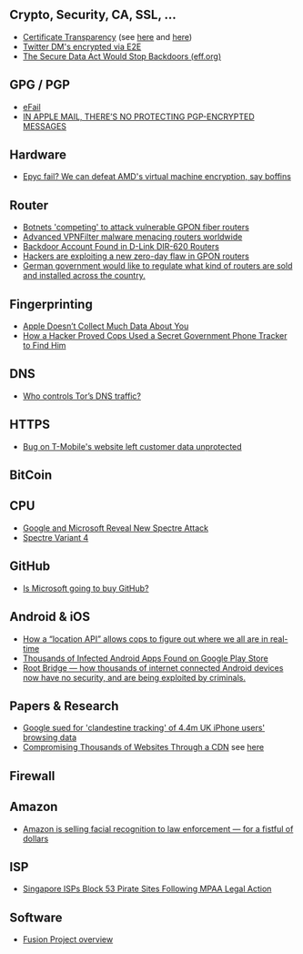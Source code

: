 Crypto, Security, CA, SSL, ...
----------

* [Certificate Transparency](https://tools.ietf.org/html/rfc6962) (see [here](https://groups.google.com/a/chromium.org/forum/#!msg/ct-policy/wHILiYf31DE/iMFmpMEkAQAJ) and [here](https://www.chromium.org/administrators/policy-list-3#CertificateTransparencyEnforcementDisabledForUrls))
* [Twitter DM's encrypted via E2E](https://techcrunch.com/2018/05/07/encrypted-dms/)
* [The Secure Data Act Would Stop Backdoors (eff.org)](https://www.eff.org/deeplinks/2018/05/secure-data-act-would-stop-backdoors)


GPG / PGP
----------

* [eFail](https://efail.de)
* [IN APPLE MAIL, THERE’S NO PROTECTING PGP-ENCRYPTED MESSAGES](https://theintercept.com/2018/05/25/in-apple-mail-theres-no-protecting-pgp-encrypted-messages/)



Hardware 
----------

* [Epyc fail? We can defeat AMD's virtual machine encryption, say boffins](https://www.theregister.co.uk/2018/05/25/amd_epyc_sev_vm_encryption_bypass/)


Router
----------

* [Botnets 'competing' to attack vulnerable GPON fiber routers](https://www.zdnet.com/article/botnets-competing-to-attack-vulnerable-gpon-fiber-routers/)
* [Advanced VPNFilter malware menacing routers worldwide](https://www.theregister.co.uk/2018/05/23/vpnfilter_malware_menacing_routers_worldwide/)
* [Backdoor Account Found in D-Link DIR-620 Routers](https://www.bleepingcomputer.com/news/security/backdoor-account-found-in-d-link-dir-620-routers/)
* [Hackers are exploiting a new zero-day flaw in GPON routers](https://thehackernews.com/2018/05/hacking-gpon-routers.html)
* [German government would like to regulate what kind of routers are sold and installed across the country.](https://www.zdnet.com/article/germany-proposes-router-security-guidelines/)



Fingerprinting
----------

* [Apple Doesn’t Collect Much Data About You](https://www.howtogeek.com/fyi/apple-doesnt-collect-much-data-about-you/)
* [How a Hacker Proved Cops Used a Secret Government Phone Tracker to Find Him](https://www.politico.com/magazine/story/2018/06/03/cyrus-farivar-book-excerpt-stingray-218588)



DNS
----------

* [Who controls Tor’s DNS traffic?](https://medium.com/@nusenu/who-controls-tors-dns-traffic-a74a7632e8ca)




HTTPS
----------

* [Bug on T-Mobile's website left customer data unprotected](https://www.neowin.net/news/bug-on-t-mobiles-website-left-customer-data-unprotected)



BitCoin
----------




CPU
----------

* [Google and Microsoft Reveal New Spectre Attack](https://www.bleepingcomputer.com/news/security/google-and-microsoft-reveal-new-spectre-attack/)
* [Spectre Variant 4](https://cve.mitre.org/cgi-bin/cvename.cgi?name=CVE-2018-3639)


GitHub
----------

* [Is Microsoft going to buy GitHub?](https://chefkochblog.wordpress.com/2018/06/02/is-microsoft-going-to-buy-github/)



Android & iOS 
----------

* [How a “location API” allows cops to figure out where we all are in real-time](https://arstechnica.com/tech-policy/2018/05/senator-furious-at-polices-easy-ability-to-get-real-time-mobile-location-data/)
* [Thousands of Infected Android Apps Found on Google Play Store](https://news.softpedia.com/news/thousands-of-infected-android-apps-found-on-google-play-store-521252.shtml)
* [Root Bridge — how thousands of internet connected Android devices now have no security, and are being exploited by criminals.](https://doublepulsar.com/root-bridge-how-thousands-of-internet-connected-android-devices-now-have-no-security-and-are-b46a68cb0f20?gi=bc976853df6b)



Papers & Research
----------


* [Google sued for 'clandestine tracking' of 4.4m UK iPhone users' browsing data](https://www.theguardian.com/technology/2018/may/21/google-sued-tracking-44m-uk-iphone-users-browsing-data-apple-safari#img-1)
* [Compromising Thousands of Websites Through a CDN](https://justi.cz/security/2018/05/23/cdn-tar-oops.html) see [here](https://developer.mozilla.org/en-US/docs/Web/Security/Subresource_Integrity)




Firewall
----------



Amazon
----------

* [Amazon is selling facial recognition to law enforcement — for a fistful of dollars](https://www.washingtonpost.com/gdpr-consent/?destination=%2fnews%2fthe-switch%2fwp%2f2018%2f05%2f22%2famazon-is-selling-facial-recognition-to-law-enforcement-for-a-fistful-of-dollars%2f%3f)



ISP
----------

* [Singapore ISPs Block 53 Pirate Sites Following MPAA Legal Action](https://torrentfreak.com/singapore-isps-block-53-pirate-sites-following-mpaa-legal-action-180521/)


Software
------------

* [Fusion Project overview](https://trac.torproject.org/projects/tor/wiki/org/meetings/2018Rome/Notes/FusionProject)
